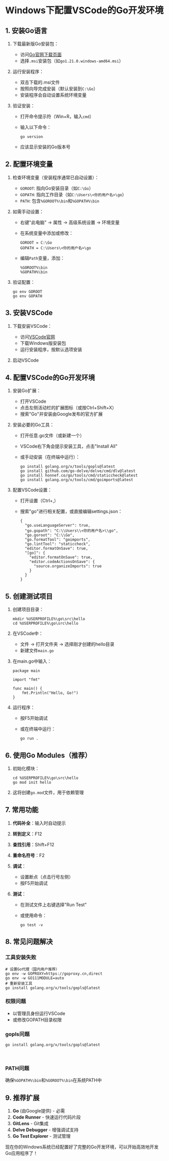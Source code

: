 # Windows下配置VSCode的Go开发环境

## 1. 安装Go语言

1. 下载最新版Go安装包：

    * 访问[Go官网下载页面](https://go.dev/dl/)
    * 选择`.msi`​安装包（如`go1.21.0.windows-amd64.msi`​）
2. 运行安装程序：

    * 双击下载的.msi文件
    * 按照向导完成安装（默认安装到`C:\Go`​）
    * 安装程序会自动设置系统环境变量
3. 验证安装：

    * 打开命令提示符（Win+R，输入`cmd`​）
    * 输入以下命令：

      ```
      go version
      ```
    * 应该显示安装的Go版本号

## 2. 配置环境变量

1. 检查环境变量（安装程序通常已自动设置）：

    * ​`GOROOT`​: 指向Go安装目录（如`C:\Go`​）
    * ​`GOPATH`​: 指向工作目录（如`C:\Users\<你的用户名>\go`​）
    * ​`PATH`​: 包含`%GOROOT%\bin`​和`%GOPATH%\bin`​
2. 如需手动设置：

    * 右键"此电脑" → 属性 → 高级系统设置 → 环境变量
    * 在系统变量中添加或修改：

      ```
      GOROOT = C:\Go
      GOPATH = C:\Users\<你的用户名>\go
      ```
    * 编辑`Path`​变量，添加：

      ```
      %GOROOT%\bin
      %GOPATH%\bin
      ```
3. 验证配置：

    ```
    go env GOROOT
    go env GOPATH
    ```

## 3. 安装VSCode

1. 下载安装VSCode：

    * 访问[VSCode官网](https://code.visualstudio.com/)
    * 下载Windows版安装包
    * 运行安装程序，按默认选项安装
2. 启动VSCode

## 4. 配置VSCode的Go开发环境

1. 安装Go扩展：

    * 打开VSCode
    * 点击左侧活动栏的扩展图标（或按Ctrl+Shift+X）
    * 搜索"Go"并安装由Google发布的官方扩展
2. 安装必要的Go工具：

    * 打开任意.go文件（或新建一个）
    * VSCode右下角会提示安装工具，点击"Install All"
    * 或手动安装（在终端中运行）：

      ```
      go install golang.org/x/tools/gopls@latest
      go install github.com/go-delve/delve/cmd/dlv@latest
      go install honnef.co/go/tools/cmd/staticcheck@latest
      go install golang.org/x/tools/cmd/goimports@latest
      ```
3. 配置VSCode设置：

    * 打开设置（Ctrl+,）
    * 搜索"go"进行相关配置，或直接编辑settings.json：

      ```
      {
        "go.useLanguageServer": true,
        "go.gopath": "C:\\Users\\<你的用户名>\\go",
        "go.goroot": "C:\\Go",
        "go.formatTool": "goimports",
        "go.lintTool": "staticcheck",
        "editor.formatOnSave": true,
        "[go]": {
          "editor.formatOnSave": true,
          "editor.codeActionsOnSave": {
            "source.organizeImports": true
          }
        }
      }
      ```

## 5. 创建测试项目

1. 创建项目目录：

    ```
    mkdir %USERPROFILE%\go\src\hello
    cd %USERPROFILE%\go\src\hello
    ```
2. 在VSCode中：

    * 文件 → 打开文件夹 → 选择刚才创建的hello目录
    * 新建文件`main.go`​
3. 在main.go中输入：

    ```
    package main

    import "fmt"

    func main() {
        fmt.Println("Hello, Go!")
    }
    ```
4. 运行程序：

    * 按F5开始调试
    * 或在终端中运行：

      ```
      go run .
      ```

## 6. 使用Go Modules（推荐）

1. 初始化模块：

    ```
    cd %USERPROFILE%\go\src\hello
    go mod init hello
    ```
2. 这将创建`go.mod`​文件，用于依赖管理

## 7. 常用功能

1. **代码补全**：输入时自动提示
2. **转到定义**：F12
3. **查找引用**：Shift+F12
4. **重命名符号**：F2
5. **调试**：

    * 设置断点（点击行号左侧）
    * 按F5开始调试
6. **测试**：

    * 在测试文件上右键选择"Run Test"
    * 或使用命令：

      ```
      go test -v
      ```

## 8. 常见问题解决

### 工具安装失败

```
# 设置Go代理（国内用户推荐）
go env -w GOPROXY=https://goproxy.cn,direct
go env -w GO111MODULE=auto
# 重新安装工具
go install golang.org/x/tools/gopls@latest
```

### 权限问题

* 以管理员身份运行VSCode
* 或修改GOPATH目录权限

### gopls问题

```
go install golang.org/x/tools/gopls@latest
```

‍

### PATH问题

确保`%GOPATH%\bin`​和`%GOROOT%\bin`​在系统PATH中

## 9. 推荐扩展

1. **Go** (由Google提供) - 必需
2. **Code Runner** - 快速运行代码片段
3. **GitLens** - Git集成
4. **Delve Debugger** - 增强调试支持
5. **Go Test Explorer** - 测试管理

现在你的Windows系统已经配置好了完整的Go开发环境，可以开始高效地开发Go应用程序了！
